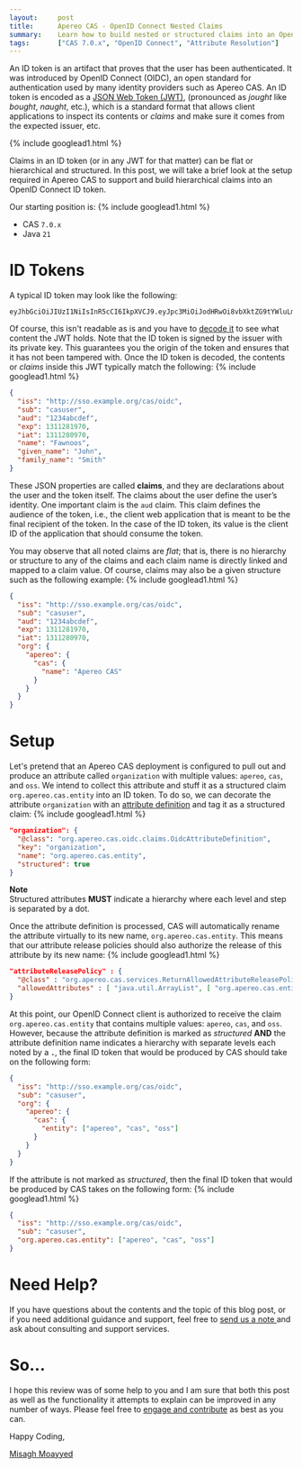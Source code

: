 ```yaml
---
layout:     post
title:      Apereo CAS - OpenID Connect Nested Claims
summary:    Learn how to build nested or structured claims into an OpenID Connect ID token.
tags:       ["CAS 7.0.x", "OpenID Connect", "Attribute Resolution"]
---
```


An ID token is an artifact that proves that the user has been authenticated. It was introduced by OpenID Connect (OIDC), an open standard for authentication used by many identity providers such as Apereo CAS. An ID token is encoded as a [JSON Web Token (JWT)](https://jwt.io/), (pronounced as *jought* like *bought*, *naught*, etc.), which is a standard format that allows client applications to inspect its contents or *claims* and make sure it comes from the expected issuer, etc. 

{% include googlead1.html  %}

Claims in an ID token (or in any JWT for that matter) can be flat or hierarchical and structured. In this post, we will take a brief look at the setup required in Apereo CAS to support and build hierarchical claims into an OpenID Connect ID token.

Our starting position is:
{% include googlead1.html  %}
- CAS `7.0.x`
- Java `21`

# ID Tokens

A typical ID token may look like the following:

```
eyJhbGciOiJIUzI1NiIsInR5cCI6IkpXVCJ9.eyJpc3MiOiJodHRwOi8vbXktZG9tYWluLmF1dGgwLmN...
```

Of course, this isn't readable as is and you have to [decode it](https://jwt.io/) to see what content the JWT holds. Note that the ID token is signed by the issuer with its private key. This guarantees you the origin of the token and ensures that it has not been tampered with. Once the ID token is decoded, the contents or *claims* inside this JWT typically match the following:
{% include googlead1.html  %}
```json
{ 
  "iss": "http://sso.example.org/cas/oidc", 
  "sub": "casuser", 
  "aud": "1234abcdef", 
  "exp": 1311281970, 
  "iat": 1311280970, 
  "name": "Fawnoos", 
  "given_name": "John", 
  "family_name": "Smith"
}
```

These JSON properties are called **claims**, and they are declarations about the user and the token itself. The claims about the user define the user’s identity. One important claim is the `aud` claim. This claim defines the audience of the token, i.e., the client web application that is meant to be the final recipient of the token. In the case of the ID token, its value is the client ID of the application that should consume the token.

You may observe that all noted claims are *flat*; that is, there is no hierarchy or structure to any of the claims and each claim name is directly linked and mapped to a claim value. Of course, claims may also be a given structure such as the following example:
{% include googlead1.html  %}
```json
{ 
  "iss": "http://sso.example.org/cas/oidc", 
  "sub": "casuser", 
  "aud": "1234abcdef", 
  "exp": 1311281970, 
  "iat": 1311280970, 
  "org": {
    "apereo": {
      "cas": {
        "name": "Apereo CAS"
      }
    }
  }
}
```

# Setup

Let's pretend that an Apereo CAS deployment is configured to pull out and produce an attribute called `organization` with multiple values: `apereo`, `cas`, and `oss`. We intend to collect this attribute and stuff it as a structured claim `org.apereo.cas.entity` into an ID token. To do so, we can decorate the attribute `organization` with an [attribute definition](https://apereo.github.io/cas/development/authentication/OIDC-Attribute-Definitions.html) and tag it as a structured claim:
{% include googlead1.html  %}
```json
"organization": {
  "@class": "org.apereo.cas.oidc.claims.OidcAttributeDefinition",
  "key": "organization",
  "name": "org.apereo.cas.entity",
  "structured": true
}
```


<div class="alert alert-info">
  <strong>Note</strong><br/>Structured attributes <strong>MUST</strong> indicate a hierarchy where each level and step is separated by a dot.
</div>

Once the attribute definition is processed, CAS will automatically rename the attribute virtually to its new name, `org.apereo.cas.entity`. This means that our attribute release policies should also authorize the release of this attribute by its new name:
{% include googlead1.html  %}
```json
"attributeReleasePolicy" : {
  "@class" : "org.apereo.cas.services.ReturnAllowedAttributeReleasePolicy",
  "allowedAttributes" : [ "java.util.ArrayList", [ "org.apereo.cas.entity" ] ]
}
```

At this point, our OpenID Connect client is authorized to receive the claim `org.apereo.cas.entity` that contains multiple values: `apereo`, `cas`, and `oss`. However, because the attribute definition is marked as *structured* **AND** the attribute definition name indicates a hierarchy with separate levels each noted by a **`.`**, the final ID token that would be produced by CAS should take on the following form:

```json
{ 
  "iss": "http://sso.example.org/cas/oidc", 
  "sub": "casuser", 
  "org": {
    "apereo": {
      "cas": {
        "entity": ["apereo", "cas", "oss"]
      }
    }
  }
}
```

If the attribute is not marked as *structured*, then the final ID token that would be produced by CAS takes on the following form:
{% include googlead1.html  %}
```json
{ 
  "iss": "http://sso.example.org/cas/oidc", 
  "sub": "casuser", 
  "org.apereo.cas.entity": ["apereo", "cas", "oss"]
}
```

# Need Help?

If you have questions about the contents and the topic of this blog post, or if you need additional guidance and support, feel free to [send us a note ](/#contact-section-header) and ask about consulting and support services.

# So...

I hope this review was of some help to you and I am sure that both this post as well as the functionality it attempts to explain can be improved in any number of ways. Please feel free to [engage and contribute][contribguide] as best as you can.

Happy Coding,

[Misagh Moayyed](https://fawnoos.com)

[contribguide]: https://apereo.github.io/cas/developer/Contributor-Guidelines.html